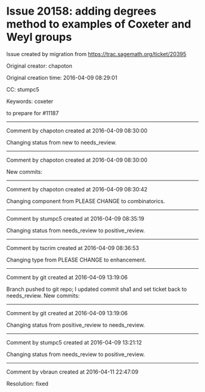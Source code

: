 # Issue 20158: adding degrees method to examples of Coxeter and Weyl groups

Issue created by migration from https://trac.sagemath.org/ticket/20395

Original creator: chapoton

Original creation time: 2016-04-09 08:29:01

CC:  stumpc5

Keywords: coxeter

to prepare for #11187


---

Comment by chapoton created at 2016-04-09 08:30:00

Changing status from new to needs_review.


---

Comment by chapoton created at 2016-04-09 08:30:00

New commits:


---

Comment by chapoton created at 2016-04-09 08:30:42

Changing component from PLEASE CHANGE to combinatorics.


---

Comment by stumpc5 created at 2016-04-09 08:35:19

Changing status from needs_review to positive_review.


---

Comment by tscrim created at 2016-04-09 08:36:53

Changing type from PLEASE CHANGE to enhancement.


---

Comment by git created at 2016-04-09 13:19:06

Branch pushed to git repo; I updated commit sha1 and set ticket back to needs_review. New commits:


---

Comment by git created at 2016-04-09 13:19:06

Changing status from positive_review to needs_review.


---

Comment by stumpc5 created at 2016-04-09 13:21:12

Changing status from needs_review to positive_review.


---

Comment by vbraun created at 2016-04-11 22:47:09

Resolution: fixed
